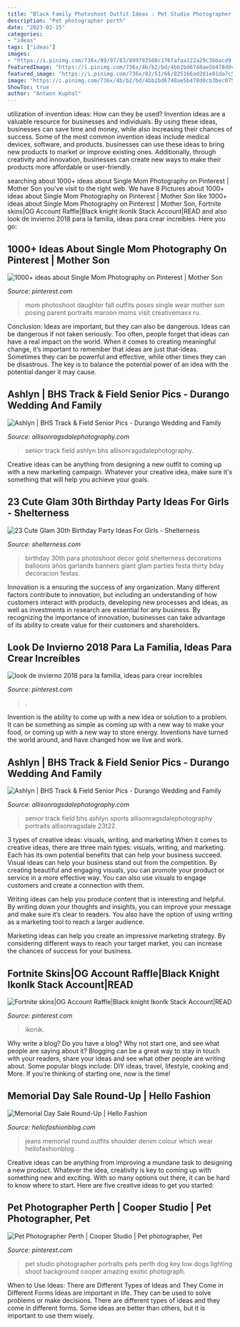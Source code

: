 ```yaml
---
title: "Black Family Photoshoot Outfit Ideas : Pet Studio Photographer Portraits Pets Perth Dog Key Low Dogs Lighting Shoot Background Cooper Amazing Exotic Photograph"
description: "Pet photographer perth"
date: "2023-02-15"
categories:
- "ideas"
tags: ["ideas"]
images:
- "https://i.pinimg.com/736x/89/97/83/899783508c176fafaa122a29c3bbacd9.jpg"
featuredImage: "https://i.pinimg.com/736x/4b/b2/bd/4bb2bd6748ae5b478d0cb3bec075062f.jpg"
featured_image: "https://i.pinimg.com/736x/82/51/66/825166ad201e01da7c5f6758b2dbc8e6--pet-photographer-amazing-dogs.jpg"
image: "https://i.pinimg.com/736x/4b/b2/bd/4bb2bd6748ae5b478d0cb3bec075062f.jpg"
ShowToc: true
author: "Antwon Kuphal"
---
```



utilization of invention ideas: How can they be used?
Invention ideas are a valuable resource for businesses and individuals. By using these ideas, businesses can save time and money, while also increasing their chances of success. Some of the most common invention ideas include medical devices, software, and products. businesses can use these ideas to bring new products to market or improve existing ones. Additionally, through creativity and innovation, businesses can create new ways to make their products more affordable or user-friendly.

	

		
searching about 1000+ ideas about Single Mom Photography on Pinterest | Mother Son you've visit to the right web. We have 8 Pictures about 1000+ ideas about Single Mom Photography on Pinterest | Mother Son like 1000+ ideas about Single Mom Photography on Pinterest | Mother Son, Fortnite skins|OG Account Raffle|Black knight IkonIk Stack Account|READ and also look de invierno 2018 para la familia, ideas para crear increíbles. Here you go:
		
    
## 1000+ Ideas About Single Mom Photography On Pinterest | Mother Son

<img loading=lazy src="https://i.pinimg.com/736x/92/28/d7/9228d7fe41722dbb0273d144f90c7ed3--single-mom-photography-single-moms.jpg" onerror="this.onerror=null;this.src='https://tse4.mm.bing.net/th?id=OIP.s7wR2BywpIHcGjVYzl94PQHaLH&amp;pid=15.1';" alt="1000+ ideas about Single Mom Photography on Pinterest | Mother Son">

_Source: pinterest.com_

>mom photoshoot daughter fall outfits poses single wear mother son posing parent portraits maroon moms visit creativemaxx ru. 

	

Conclusion: Ideas are important, but they can also be dangerous.
Ideas can be dangerous if not taken seriously. Too often, people forget that ideas can have a real impact on the world. When it comes to creating meaningful change, it’s important to remember that ideas are just that-ideas. Sometimes they can be powerful and effective, while other times they can be disastrous. The key is to balance the potential power of an idea with the potential danger it may cause.

    
## Ashlyn | BHS Track &amp; Field Senior Pics - Durango Wedding And Family

<img loading=lazy src="https://allisonragsdalephotography.com/wp-content/uploads/2013/08/allisonragsdalephotography-1178.jpg" onerror="this.onerror=null;this.src='https://tse3.mm.bing.net/th?id=OIP.5dVxKNrWlohgPzeWQJQOQgHaE7&amp;pid=15.1';" alt="Ashlyn | BHS Track &amp; Field Senior Pics - Durango Wedding and Family">

_Source: allisonragsdalephotography.com_

>senior track field ashlyn bhs allisonragsdalephotography. 

	

Creative ideas can be anything from designing a new outfit to coming up with a new marketing campaign. Whatever your creative idea, make sure it's something that will help you achieve your goals.

    
## 23 Cute Glam 30th Birthday Party Ideas For Girls - Shelterness

<img loading=lazy src="http://i.shelterness.com/2017/02/04-giant-balloons-banners-and-garlands.jpg" onerror="this.onerror=null;this.src='https://tse4.mm.bing.net/th?id=OIP.uexFYFHb_cbRifhb0lJRcQHaJ4&amp;pid=15.1';" alt="23 Cute Glam 30th Birthday Party Ideas For Girls - Shelterness">

_Source: shelterness.com_

>birthday 30th para photoshoot decor gold shelterness decorations balloons años garlands banners giant glam parties festa thirty bday decoracion festas. 

	

Innovation is a ensuring the success of any organization. Many different factors contribute to innovation, but including an understanding of how customers interact with products, developing new processes and ideas, as well as investments in research are essential for any business. By recognizing the importance of innovation, businesses can take advantage of its ability to create value for their customers and shareholders.

    
## Look De Invierno 2018 Para La Familia, Ideas Para Crear Increíbles

<img loading=lazy src="https://i.pinimg.com/736x/89/97/83/899783508c176fafaa122a29c3bbacd9.jpg" onerror="this.onerror=null;this.src='https://tse3.mm.bing.net/th?id=OIP.eBEfOtsr4nfYhZte0XTbNgHaLH&amp;pid=15.1';" alt="look de invierno 2018 para la familia, ideas para crear increíbles">

_Source: pinterest.com_

>. 

	

Invention is the ability to come up with a new idea or solution to a problem. It can be something as simple as coming up with a new way to make your food, or coming up with a new way to store energy. Inventions have turned the world around, and have changed how we live and work.

    
## Ashlyn | BHS Track &amp; Field Senior Pics - Durango Wedding And Family

<img loading=lazy src="https://allisonragsdalephotography.com/wp-content/uploads/2013/08/allisonragsdalephotography-1152.jpg" onerror="this.onerror=null;this.src='https://tse2.mm.bing.net/th?id=OIP.FMMkVk8bu0PSZCytKMCb9gHaLI&amp;pid=15.1';" alt="Ashlyn | BHS Track &amp; Field Senior Pics - Durango Wedding and Family">

_Source: allisonragsdalephotography.com_

>senior track field bhs ashlyn sports allisonragsdalephotography portraits allisonragsdale 23t22. 

	

3 types of creative ideas: visuals, writing, and marketing
When it comes to creative ideas, there are three main types: visuals, writing, and marketing. Each has its own potential benefits that can help your business succeed.
Visual ideas can help your business stand out from the competition. By creating beautiful and engaging visuals, you can promote your product or service in a more effective way. You can also use visuals to engage customers and create a connection with them.

Writing ideas can help you produce content that is interesting and helpful. By writing down your thoughts and insights, you can improve your message and make sure it’s clear to readers. You also have the option of using writing as a marketing tool to reach a larger audience.

Marketing ideas can help you create an impressive marketing strategy. By considering different ways to reach your target market, you can increase the chances of success for your business.

    
## Fortnite Skins|OG Account Raffle|Black Knight IkonIk Stack Account|READ

<img loading=lazy src="https://i.pinimg.com/736x/4b/b2/bd/4bb2bd6748ae5b478d0cb3bec075062f.jpg" onerror="this.onerror=null;this.src='https://tse1.mm.bing.net/th?id=OIP.Xs4zfypA-8iBOMdCwLq9zwHaEF&amp;pid=15.1';" alt="Fortnite skins|OG Account Raffle|Black knight IkonIk Stack Account|READ">

_Source: pinterest.com_

>ikonik. 

	

Why write a blog?
Do you have a blog? Why not start one, and see what people are saying about it? Blogging can be a great way to stay in touch with your readers, share your ideas and see what other people are writing about. Some popular blogs include: DIY ideas, travel, lifestyle, cooking and More. If you’re thinking of starting one, now is the time!

    
## Memorial Day Sale Round-Up | Hello Fashion

<img loading=lazy src="https://www.hellofashionblog.com/wp-content/uploads/2016/05/ily7.jpg" onerror="this.onerror=null;this.src='https://tse1.mm.bing.net/th?id=OIP.XJ08px-QyTxYo5HMxmIyhAHaLH&amp;pid=15.1';" alt="Memorial Day Sale Round-Up | Hello Fashion">

_Source: hellofashionblog.com_

>jeans memorial round outfits shoulder denim colour which wear hellofashionblog. 

	

Creative ideas can be anything from improving a mundane task to designing a new product. Whatever the idea, creativity is key to coming up with something new and exciting. With so many options out there, it can be hard to know where to start. Here are five creative ideas to get you started:

    
## Pet Photographer Perth | Cooper Studio | Pet Photographer, Pet

<img loading=lazy src="https://i.pinimg.com/736x/82/51/66/825166ad201e01da7c5f6758b2dbc8e6--pet-photographer-amazing-dogs.jpg" onerror="this.onerror=null;this.src='https://tse3.mm.bing.net/th?id=OIP.k6KVwTi7quwlyGiRQ5pxzQHaE8&amp;pid=15.1';" alt="Pet Photographer Perth | Cooper Studio | Pet photographer, Pet">

_Source: pinterest.com_

>pet studio photographer portraits pets perth dog key low dogs lighting shoot background cooper amazing exotic photograph. 

	

When to Use Ideas: There are Different Types of Ideas and They Come in Different Forms
Ideas are important in life. They can be used to solve problems or make decisions. There are different types of ideas and they come in different forms. Some ideas are better than others, but it is important to use them wisely.


